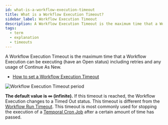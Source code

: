 ```yaml
---
id: what-is-a-workflow-execution-timeout
title: What is a Workflow Execution Timeout?
sidebar_label: Workflow Execution Timeout
description: A Workflow Execution Timeout is the maximum time that a Workflow Execution can be executing (have an Open status) including retries and any usage of Continue As New.
tags:
  - term
  - explanation
  - timeouts
---
```


A Workflow Execution Timeout is the maximum time that a Workflow Execution can be executing (have an Open status) including retries and any usage of Continue As New.

- [How to set a Workflow Execution Timeout](/go/how-to-set-a-workflow-execution-timeout-in-go)

![Workflow Execution Timeout period](/diagrams/workflow-execution-timeout.svg)

**The default value is ∞ (infinite).**
If this timeout is reached, the Workflow Execution changes to a Timed Out status.
This timeout is different from the [Workflow Run Timeout](/concepts/what-is-a-workflow-run-timeout).
This timeout is most commonly used for stopping the execution of a [Temporal Cron Job](/concepts/what-is-a-temporal-cron-job) after a certain amount of time has passed.
